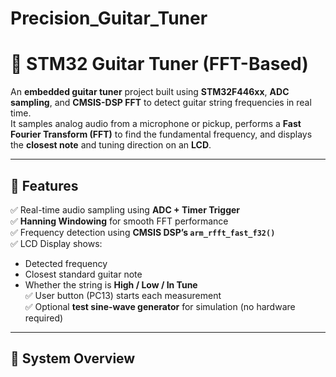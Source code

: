 # Precision_Guitar_Tuner
# 🎸 STM32 Guitar Tuner (FFT-Based)

An **embedded guitar tuner** project built using **STM32F446xx**, **ADC sampling**, and **CMSIS-DSP FFT** to detect guitar string frequencies in real time.  
It samples analog audio from a microphone or pickup, performs a **Fast Fourier Transform (FFT)** to find the fundamental frequency, and displays the **closest note** and tuning direction on an **LCD**.

---

## 🚀 Features

✅ Real-time audio sampling using **ADC + Timer Trigger**  
✅ **Hanning Windowing** for smooth FFT performance  
✅ Frequency detection using **CMSIS DSP’s `arm_rfft_fast_f32()`**  
✅ LCD Display shows:
- Detected frequency  
- Closest standard guitar note  
- Whether the string is **High / Low / In Tune**  
✅ User button (PC13) starts each measurement  
✅ Optional **test sine-wave generator** for simulation (no hardware required)

---

## 🧠 System Overview

